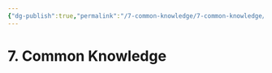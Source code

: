 ```yaml
---
{"dg-publish":true,"permalink":"/7-common-knowledge/7-common-knowledge/","noteIcon":""}
---
```


# 7. Common Knowledge

